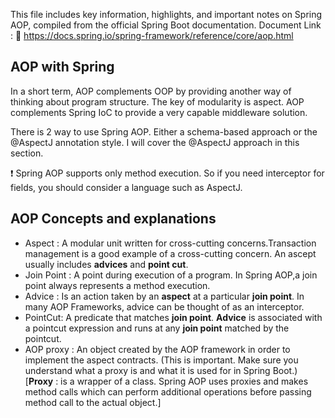 This file includes key information, highlights, and important notes on Spring AOP, compiled from the official Spring Boot documentation.
Document Link : 🔗 https://docs.spring.io/spring-framework/reference/core/aop.html

## AOP with Spring

In a short term, AOP complements OOP by providing another way of thinking about program structure. The key of modularity is aspect. AOP complements Spring IoC to provide a very capable middleware solution.  

There is 2 way to use Spring AOP. Either a schema-based approach or the @AspectJ annotation style. I will cover the @AspectJ approach in this section. 

❗ Spring AOP supports only method execution. So if you need interceptor for fields, you should consider a language such as AspectJ.

## AOP Concepts and explanations 
- Aspect : A modular unit written for cross-cutting concerns.Transaction management is a good example of a cross-cutting concern. An ascept usually includes **advices** and **point cut**.
- Join Point : A point during execution of a program. In Spring AOP,a join point always represents a method execution.
- Advice : Is an action taken by an **aspect** at a particular **join point**. In many AOP Frameworks, advice can be thought of as an interceptor.
- PointCut: A predicate that matches **join point**. **Advice** is associated with a pointcut expression and runs at any **join point** matched by the pointcut.
- AOP proxy : An object created by the AOP framework in order to implement the aspect contracts. (This is important. Make sure you understand what a proxy is and what it is used for in Spring Boot.)  
  [**Proxy** : is a wrapper of a class. Spring AOP uses proxies and makes method calls which can perform additional operations before passing method call to the actual object.]
